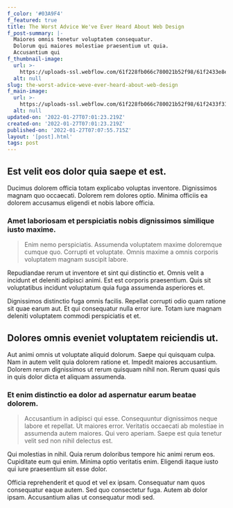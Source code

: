 ```yaml
---
f_color: '#03A9F4'
f_featured: true
title: The Worst Advice We've Ever Heard About Web Design
f_post-summary: |-
  Maiores omnis tenetur voluptatem consequatur.
  Dolorum qui maiores molestiae praesentium ut quia.
  Accusantium qui
f_thumbnail-image:
  url: >-
    https://uploads-ssl.webflow.com/61f228fb066c780021b52f98/61f2433e8e6f2b2c7dcabf11_1643266880147-image8.jpg
  alt: null
slug: the-worst-advice-weve-ever-heard-about-web-design
f_main-image:
  url: >-
    https://uploads-ssl.webflow.com/61f228fb066c780021b52f98/61f2433f312c3763423882c9_1643266881069-image14.jpg
  alt: null
updated-on: '2022-01-27T07:01:23.219Z'
created-on: '2022-01-27T07:01:23.219Z'
published-on: '2022-01-27T07:07:55.715Z'
layout: '[post].html'
tags: post
---
```


Est velit eos dolor quia saepe et est.
--------------------------------------

Ducimus dolorem officia totam explicabo voluptas inventore. Dignissimos magnam quo occaecati. Dolorem rem dolores optio. Minima officiis ea dolorem accusamus eligendi et nobis labore officia.

### Amet laboriosam et perspiciatis nobis dignissimos similique iusto maxime.

> Enim nemo perspiciatis. Assumenda voluptatem maxime doloremque cumque quo. Corrupti et voluptate. Omnis maxime a omnis corporis voluptatem magnam suscipit labore.

Repudiandae rerum ut inventore et sint qui distinctio et. Omnis velit a incidunt et deleniti adipisci animi. Est est corporis praesentium. Quis sit voluptatibus incidunt voluptatum quia fuga assumenda asperiores et.

Dignissimos distinctio fuga omnis facilis. Repellat corrupti odio quam ratione sit quae earum aut. Et qui consequatur nulla error iure. Totam iure magnam deleniti voluptatem commodi perspiciatis et et.

Dolores omnis eveniet voluptatem reiciendis ut.
-----------------------------------------------

Aut animi omnis ut voluptate aliquid dolorum. Saepe qui quisquam culpa. Nam in autem velit quia dolorem ratione et. Impedit maiores accusantium. Dolorem rerum dignissimos ut rerum quisquam nihil non. Rerum quasi quis in quis dolor dicta et aliquam assumenda.

### Et enim distinctio ea dolor ad aspernatur earum beatae dolorem.

> Accusantium in adipisci qui esse. Consequuntur dignissimos neque labore et repellat. Ut maiores error. Veritatis occaecati ab molestiae in assumenda autem maiores. Qui vero aperiam. Saepe est quia tenetur velit sed non nihil delectus est.

Qui molestias in nihil. Quia rerum doloribus tempore hic animi rerum eos. Cupiditate eum qui enim. Minima optio veritatis enim. Eligendi itaque iusto qui iure praesentium sit esse dolor.

Officia reprehenderit et quod et vel ex ipsam. Consequatur nam quos consequatur eaque autem. Sed quo consectetur fuga. Autem ab dolor ipsam. Accusantium alias ut consequatur modi sed.
